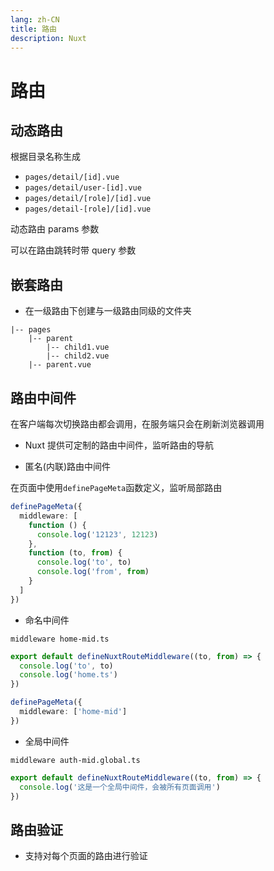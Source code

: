 ```yaml
---
lang: zh-CN
title: 路由
description: Nuxt
---
```


# 路由

## 动态路由

根据目录名称生成

- `pages/detail/[id].vue`
- `pages/detail/user-[id].vue`
- `pages/detail/[role]/[id].vue`
- `pages/detail-[role]/[id].vue`

动态路由 params 参数

可以在路由跳转时带 query 参数

## 嵌套路由

- 在一级路由下创建与一级路由同级的文件夹

```
|-- pages
    |-- parent
        |-- child1.vue
        |-- child2.vue
    |-- parent.vue
```

## 路由中间件

在客户端每次切换路由都会调用，在服务端只会在刷新浏览器调用

- Nuxt 提供可定制的路由中间件，监听路由的导航

- 匿名(内联)路由中间件

在页面中使用`definePageMeta`函数定义，监听局部路由

```ts
definePageMeta({
  middleware: [
    function () {
      console.log('12123', 12123)
    },
    function (to, from) {
      console.log('to', to)
      console.log('from', from)
    }
  ]
})
```

- 命名中间件

`middleware home-mid.ts`

```ts
export default defineNuxtRouteMiddleware((to, from) => {
  console.log('to', to)
  console.log('home.ts')
})
```

```ts
definePageMeta({
  middleware: ['home-mid']
})
```

- 全局中间件

`middleware auth-mid.global.ts`

```ts
export default defineNuxtRouteMiddleware((to, from) => {
  console.log('这是一个全局中间件，会被所有页面调用')
})
```

## 路由验证

- 支持对每个页面的路由进行验证
